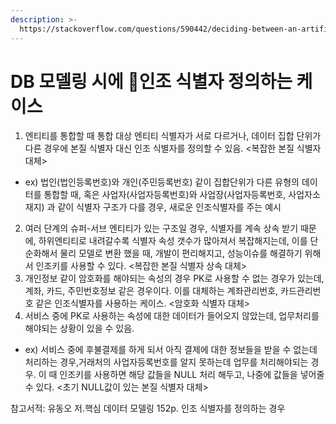 ```yaml
---
description: >-
  https://stackoverflow.com/questions/590442/deciding-between-an-artificial-primary-key-and-a-natural-key-for-a-products-tabl
---
```


# DB 모델링 시에 인조 식별자 정의하는 케이스

1. 엔티티를 통합할 때 통합 대상 엔티티 식별자가 서로 다르거나, 데이터 집합 단위가 다른 경우에 본질 식별자 대신 인조 식별자를 정의할 수 있음. <복잡한 본질 식별자 대체>

* ex) 법인(법인등록번호)와 개인(주민등록번호) 같이 집합단위가 다른 유형의 데이터를 통합할 때, 혹은 사업자(사업자등록번호)와 사업장(사업자등록번호, 사업자소재지) 과 같이 식별자 구조가 다를 경우, 새로운 인조식별자를 주는 예시

2. 여러 단계의 슈퍼-서브 엔티티가 있는 구조일 경우, 식별자를 계속 상속 받기 때문에, 하위엔티티로 내려갈수록 식별자 속성 갯수가 많아져서 복잡해지는데, 이를 단순화해서 물리 모델로 변환 했을 때, 개발이 편리해지고, 성능이슈를 해결하기 위해서 인조키를 사용할 수 있다. <복잡한 본질 식별자 상속 대체>
3. 개인정보 같이 암호화를 해야되는 속성의 경우 PK로 사용할 수 없는 경우가 있는데, 계좌, 카드, 주민번호정보 같은 경우이다. 이를 대체하는 계좌관리번호, 카드관리번호 같은 인조식별자를 사용하는 케이스. <암호화 식별자 대체>
4. 서비스 중에 PK로 사용하는 속성에 대한 데이터가 들어오지 않았는데, 업무처리를 해야되는 상황이 있을 수 있음.&#x20;

* ex) 서비스 중에 후불결제를 하게 되서 아직 결제에 대한 정보들을 받을 수 없는데 처리하는 경우,거래처의 사업자등록번호를 알지 못하는데 업무를 처리해야되는 경우.  이 때 인조키를 사용하면 해당 값들을 NULL 처리 해두고, 나중에 값들을 넣어줄 수 있다. <초기 NULL값이 있는 본질 식별자 대체>

참고서적: 유동오 저.핵심 데이터 모델링 152p. 인조 식별자를 정의하는 경우
